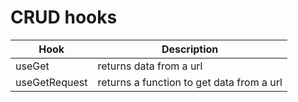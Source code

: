 # CRUD hooks

| Hook          | Description                               |
| ------------- | ----------------------------------------- |
| useGet        | returns data from a url                   |
| useGetRequest | returns a function to get data from a url |
